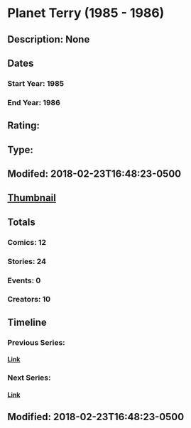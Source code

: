 # Planet Terry (1985 - 1986)
## Description: None
## Dates
### Start Year: 1985
### End Year: 1986
## Rating: 
## Type: 
## Modifed: 2018-02-23T16:48:23-0500
## [Thumbnail](http://i.annihil.us/u/prod/marvel/i/mg/8/d0/5a908c126a3bc.jpg)
## Totals
### Comics: 12
### Stories: 24
### Events: 0
### Creators: 10
## Timeline
### Previous Series: 
#### [Link]()
### Next Series: 
#### [Link]()
## Modified: 2018-02-23T16:48:23-0500